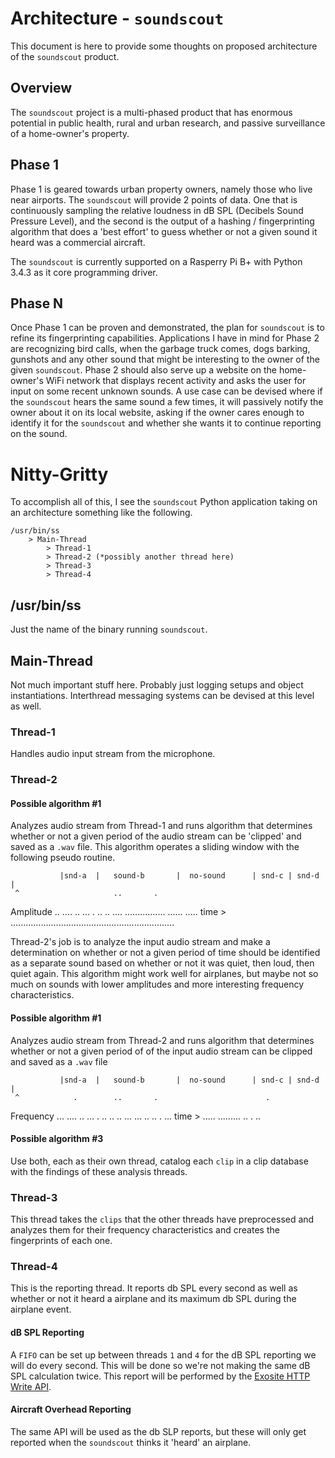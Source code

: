 # Architecture - `soundscout`
This document is here to provide some thoughts on proposed architecture of the `soundscout` product.

## Overview
The `soundscout` project is a multi-phased product that has enormous potential in public health, rural and urban research, and passive surveillance of a home-owner's property.

## Phase 1
Phase 1 is geared towards urban property owners, namely those who live near airports. The `soundscout` will provide 2 points of data. One that is continuously sampling the relative loudness in dB SPL (Decibels Sound Pressure Level), and the second is the output of a hashing / fingerprinting algorithm that does a 'best effort' to guess whether or not a given sound it heard was a commercial aircraft. 

The `soundscout` is currently supported on a Rasperry Pi B+ with Python 3.4.3 as it core programming driver.

## Phase N
Once Phase 1 can be proven and demonstrated, the plan for `soundscout` is to refine its fingerprinting capabilities. Applications I have in mind for Phase 2 are recognizing bird calls, when the garbage truck comes, dogs barking, gunshots and any other sound that might be interesting to the owner of the given `soundscout`. Phase 2 should also serve up a website on the home-owner's WiFi network that displays recent activity and asks the user for input on some recent unknown sounds. A use case can be devised where if the `soundscout` hears the same sound a few times, it will passively notify the owner about it on its local website, asking if the owner cares enough to identify it for the `soundscout` and whether she wants it to continue reporting on the sound.

# Nitty-Gritty
To accomplish all of this, I see the `soundscout` Python application taking on an architecture something like the following.

```
/usr/bin/ss
    > Main-Thread
        > Thread-1
        > Thread-2 (*possibly another thread here)
        > Thread-3
        > Thread-4
```

## /usr/bin/ss
Just the name of the binary running `soundscout`.

## Main-Thread
Not much important stuff here. Probably just logging setups and object instantiations. Interthread messaging systems can be devised at this level as well.

### Thread-1
Handles audio input stream from the microphone.
### Thread-2
#### Possible algorithm #1
Analyzes audio stream from Thread-1 and runs algorithm that determines whether or not a given period of the audio stream can be 'clipped' and saved as a `.wav` file. This algorithm operates a sliding window with the following pseudo routine.

               |snd-a  |   sound-b       |  no-sound      | snd-c | snd-d  |
     ^                     ..       .                       
 Amplitude        ..      ....  .. ...                      . ..      ..
                 ....    ................                   ......    .....
    time >   .................................................................

Thread-2's job is to analyze the input audio stream and make a determination on whether or not a given period of time should be identified as a separate sound based on whether or not it was quiet, then loud, then quiet again. This algorithm might work well for airplanes, but maybe not so much on sounds with lower amplitudes and more interesting frequency characteristics.

#### Possible algorithm #1
Analyzes audio stream from Thread-2 and runs algorithm that determines whether or not a given period of of the input audio stream can be clipped and saved as a `.wav` file

               |snd-a  |   sound-b       |  no-sound      | snd-c | snd-d  |
     ^            .        ..       .                        .
 Frequency       ...      ....  .. ...                      . ..      ..
                 ..        ...  ...                         .. ..    . ...
    time >      .....     ......... ..                          .    ..

#### Possible algorithm #3
Use both, each as their own thread, catalog each `clip` in a clip database with the findings of these analysis threads.

### Thread-3
This thread takes the `clips` that the other threads have preprocessed and analyzes them for their frequency characteristics and creates the fingerprints of each one.

### Thread-4
This is the reporting thread. It reports db SPL every second as well as whether or not it heard a airplane and its maximum db SPL during the airplane event.

#### dB SPL Reporting
A `FIFO` can be set up between threads `1` and `4` for the dB SPL reporting we will do every second. This will be done so we're not making the same dB SPL calculation twice. This report will be performed by the [Exosite HTTP Write API](http://docs.exosite.com/http/#write).

#### Aircraft Overhead Reporting
The same API will be used as the db SLP reports, but these will only get reported when the `soundscout` thinks it 'heard' an airplane.

